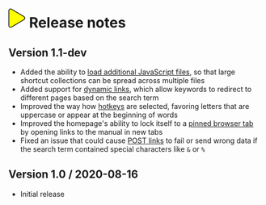 # ![](img/arrow.svg) Release notes

## Version 1.1-dev

- Added the ability to [load additional JavaScript files](loading-separate-files.md),
  so that large shortcut collections can be spread across multiple files
- Added support for [dynamic links](dynamic-links.md),
  which allow keywords to redirect to different pages based on the search term
- Improved the way how [hotkeys](hotkeys.md) are selected,
  favoring letters that are uppercase or appear at the beginning of words
- Improved the homepage's ability to lock itself to a [pinned browser tab](homepage.md)
  by opening links to the manual in new tabs
- Fixed an issue that could cause [POST links](post-links.md) to fail or send wrong data
  if the search term contained special characters like `&` or `%`

## Version 1.0 / 2020-08-16

- Initial release
